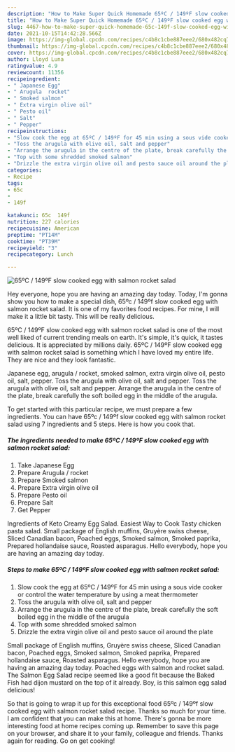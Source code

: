 ```yaml
---
description: "How to Make Super Quick Homemade 65ºC / 149ºF slow cooked egg with salmon rocket salad"
title: "How to Make Super Quick Homemade 65ºC / 149ºF slow cooked egg with salmon rocket salad"
slug: 4467-how-to-make-super-quick-homemade-65c-149f-slow-cooked-egg-with-salmon-rocket-salad
date: 2021-10-15T14:42:28.566Z
image: https://img-global.cpcdn.com/recipes/c4b8c1cbe887eee2/680x482cq70/65ºc-149ºf-slow-cooked-egg-with-salmon-rocket-salad-recipe-main-photo.jpg
thumbnail: https://img-global.cpcdn.com/recipes/c4b8c1cbe887eee2/680x482cq70/65ºc-149ºf-slow-cooked-egg-with-salmon-rocket-salad-recipe-main-photo.jpg
cover: https://img-global.cpcdn.com/recipes/c4b8c1cbe887eee2/680x482cq70/65ºc-149ºf-slow-cooked-egg-with-salmon-rocket-salad-recipe-main-photo.jpg
author: Lloyd Luna
ratingvalue: 4.9
reviewcount: 11356
recipeingredient:
- " Japanese Egg"
- " Arugula  rocket"
- " Smoked salmon"
- " Extra virgin olive oil"
- " Pesto oil"
- " Salt"
- " Pepper"
recipeinstructions:
- "Slow cook the egg at 65ºC / 149ºF for 45 min using a sous vide cooker or control the water temperature by using a meat thermometer"
- "Toss the arugula with olive oil, salt and pepper"
- "Arrange the arugula in the centre of the plate, break carefully the soft boiled egg in the middle of the arugula"
- "Top with some shredded smoked salmon"
- "Drizzle the extra virgin olive oil and pesto sauce oil around the plate"
categories:
- Recipe
tags:
- 65c
- 
- 149f

katakunci: 65c  149f 
nutrition: 227 calories
recipecuisine: American
preptime: "PT14M"
cooktime: "PT39M"
recipeyield: "3"
recipecategory: Lunch

---
```



![65ºC / 149ºF slow cooked egg with salmon rocket salad](https://img-global.cpcdn.com/recipes/c4b8c1cbe887eee2/680x482cq70/65ºc-149ºf-slow-cooked-egg-with-salmon-rocket-salad-recipe-main-photo.jpg)

Hey everyone, hope you are having an amazing day today. Today, I'm gonna show you how to make a special dish, 65ºc / 149ºf slow cooked egg with salmon rocket salad. It is one of my favorites food recipes. For mine, I will make it a little bit tasty. This will be really delicious.

65ºC / 149ºF slow cooked egg with salmon rocket salad is one of the most well liked of current trending meals on earth. It's simple, it's quick, it tastes delicious. It is appreciated by millions daily. 65ºC / 149ºF slow cooked egg with salmon rocket salad is something which I have loved my entire life. They are nice and they look fantastic.

Japanese egg, arugula / rocket, smoked salmon, extra virgin olive oil, pesto oil, salt, pepper. Toss the arugula with olive oil, salt and pepper. Toss the arugula with olive oil, salt and pepper. Arrange the arugula in the centre of the plate, break carefully the soft boiled egg in the middle of the arugula.


To get started with this particular recipe, we must prepare a few ingredients. You can have 65ºc / 149ºf slow cooked egg with salmon rocket salad using 7 ingredients and 5 steps. Here is how you cook that.

<!--inarticleads1-->

##### The ingredients needed to make 65ºC / 149ºF slow cooked egg with salmon rocket salad:

1. Take  Japanese Egg
1. Prepare  Arugula / rocket
1. Prepare  Smoked salmon
1. Prepare  Extra virgin olive oil
1. Prepare  Pesto oil
1. Prepare  Salt
1. Get  Pepper


Ingredients of Keto Creamy Egg Salad. Easiest Way to Cook Tasty chicken pasta salad. Small package of English muffins, Gruyère swiss cheese, Sliced Canadian bacon, Poached eggs, Smoked salmon, Smoked paprika, Prepared hollandaise sauce, Roasted asparagus. Hello everybody, hope you are having an amazing day today. 

<!--inarticleads2-->

##### Steps to make 65ºC / 149ºF slow cooked egg with salmon rocket salad:

1. Slow cook the egg at 65ºC / 149ºF for 45 min using a sous vide cooker or control the water temperature by using a meat thermometer
1. Toss the arugula with olive oil, salt and pepper
1. Arrange the arugula in the centre of the plate, break carefully the soft boiled egg in the middle of the arugula
1. Top with some shredded smoked salmon
1. Drizzle the extra virgin olive oil and pesto sauce oil around the plate


Small package of English muffins, Gruyère swiss cheese, Sliced Canadian bacon, Poached eggs, Smoked salmon, Smoked paprika, Prepared hollandaise sauce, Roasted asparagus. Hello everybody, hope you are having an amazing day today. Poached eggs with salmon and rocket salad. The Salmon Egg Salad recipe seemed like a good fit because the Baked Fish had dijon mustard on the top of it already. Boy, is this salmon egg salad delicious! 

So that is going to wrap it up for this exceptional food 65ºc / 149ºf slow cooked egg with salmon rocket salad recipe. Thanks so much for your time. I am confident that you can make this at home. There's gonna be more interesting food at home recipes coming up. Remember to save this page on your browser, and share it to your family, colleague and friends. Thanks again for reading. Go on get cooking!
